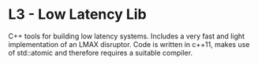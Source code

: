 # L3 - Low Latency Lib
C++ tools for building low latency systems. Includes a very fast and light implementation of an LMAX disruptor. Code is written in c++11, makes use of std::atomic and therefore requires a suitable compiler.

